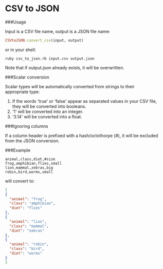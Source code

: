 CSV to JSON
===========

###Usage

Input is a CSV file name, output is a JSON file name:

````ruby
CSVtoJSON.convert_csv(input, output)
````

or in your shell:

````
ruby csv_to_json.rb input.csv output.json
````

Note that if output.json already exists, it will be overwritten.

###Scalar conversion

Scalar types will be automatically converted from strings to their appropriate type:
1. If the words 'true' or 'false' appear as separated values in your CSV file, they will be converted into booleans.
2. '1' will be converted into an integer.
3. '3.14' will be converted into a float.

###Ignoring columns

If a column header is prefixed with a hash/octothorpe (#), it will be excluded from the JSON conversion.

###Example

````
animal,class,diet,#size
frog,amphibian,flies,small
lion,mammal,zebras,big
robin,bird,worms,small
````

will convert to:

````json
[
{
  "animal": "frog",
  "class": "amphibian",
  "diet": "flies"
},
{
  "animal": "lion",
  "class": "mammal",
  "diet": "zebras"
},
{
  "animal": "robin",
  "class": "bird",
  "diet": "worms"
}
]
````